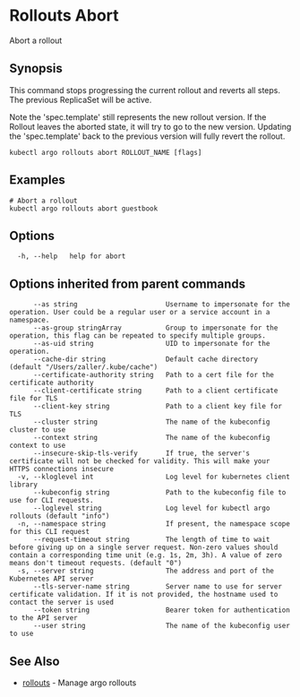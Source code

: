 # Rollouts Abort

Abort a rollout

## Synopsis

This command stops progressing the current rollout and reverts all steps. The previous ReplicaSet will be active.

Note the 'spec.template' still represents the new rollout version. If the Rollout leaves the aborted state, it will try to go to the new version. 
Updating the 'spec.template' back to the previous version will fully revert the rollout.

```shell
kubectl argo rollouts abort ROLLOUT_NAME [flags]
```

## Examples

```shell
# Abort a rollout
kubectl argo rollouts abort guestbook
```

## Options

```
  -h, --help   help for abort
```

## Options inherited from parent commands

```
      --as string                      Username to impersonate for the operation. User could be a regular user or a service account in a namespace.
      --as-group stringArray           Group to impersonate for the operation, this flag can be repeated to specify multiple groups.
      --as-uid string                  UID to impersonate for the operation.
      --cache-dir string               Default cache directory (default "/Users/zaller/.kube/cache")
      --certificate-authority string   Path to a cert file for the certificate authority
      --client-certificate string      Path to a client certificate file for TLS
      --client-key string              Path to a client key file for TLS
      --cluster string                 The name of the kubeconfig cluster to use
      --context string                 The name of the kubeconfig context to use
      --insecure-skip-tls-verify       If true, the server's certificate will not be checked for validity. This will make your HTTPS connections insecure
  -v, --kloglevel int                  Log level for kubernetes client library
      --kubeconfig string              Path to the kubeconfig file to use for CLI requests.
      --loglevel string                Log level for kubectl argo rollouts (default "info")
  -n, --namespace string               If present, the namespace scope for this CLI request
      --request-timeout string         The length of time to wait before giving up on a single server request. Non-zero values should contain a corresponding time unit (e.g. 1s, 2m, 3h). A value of zero means don't timeout requests. (default "0")
  -s, --server string                  The address and port of the Kubernetes API server
      --tls-server-name string         Server name to use for server certificate validation. If it is not provided, the hostname used to contact the server is used
      --token string                   Bearer token for authentication to the API server
      --user string                    The name of the kubeconfig user to use
```

## See Also

* [rollouts](kubectl-argo-rollouts.md)	 - Manage argo rollouts
